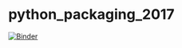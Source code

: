 # python_packaging_2017

[![Binder](https://mybinder.org/badge.svg)](https://mybinder.org/v2/gh/gouarin/python_packaging_2017/master)
